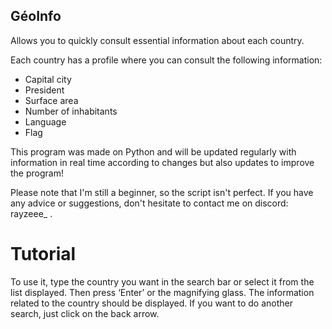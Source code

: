 ## GéoInfo

Allows you to quickly consult essential information about each country.

Each country has a profile where you can consult the following information:
- Capital city
- President
- Surface area
- Number of inhabitants
- Language
- Flag

This program was made on Python and will be updated regularly with information in real time according to changes but also updates to improve the program!

Please note that I'm still a beginner, so the script isn't perfect. If you have any advice or suggestions, don't hesitate to contact me on discord: rayzeee_ .

# Tutorial

To use it, type the country you want in the search bar or select it from the list displayed. Then press ‘Enter’ or the magnifying glass.
The information related to the country should be displayed. If you want to do another search, just click on the back arrow.
